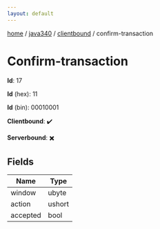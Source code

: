 ```yaml
---
layout: default
---
```


[home](/)  /  [java340](/protocol/java340)  /  [clientbound](/protocol/java340/clientbound)  /  confirm-transaction

# Confirm-transaction

**Id**: 17

**Id** (hex): 11

**Id** (bin): 00010001

**Clientbound**: ✔️

**Serverbound**: ✖️

## Fields

Name | Type
---|---
window | ubyte
action | ushort
accepted | bool

